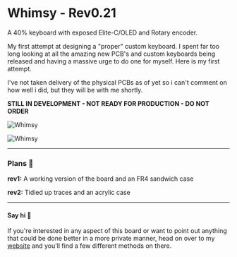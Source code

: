# Whimsy - Rev0.21

A 40% keyboard with exposed Elite-C/OLED and Rotary encoder.

My first attempt at designing a "proper" custom keyboard. I spent far too long looking at all the amazing new PCB's and custom keyboards being released and having a massive urge to do one for myself. Here is my first attempt.

I've not taken delivery of the physical PCBs as of yet so i can't comment on how well i did, but they will be with me shortly.

**STILL IN DEVELOPMENT - NOT READY FOR PRODUCTION - DO NOT ORDER**

![Whimsy](https://raw.githubusercontent.com/Prkns/Whimsy/master/Images/Whimsy-128x32.png)

![Whimsy](https://raw.githubusercontent.com/Prkns/Whimsy/master/Images/Whimsy-128x64.png)

---

### Plans 🤔

**rev1:** A working version of the board and an FR4 sandwich case

**rev2:** Tidied up traces and an acrylic case

---

#### Say hi 👋

If you're interested in any aspect of this board or want to point out anything that could be done better in a more private manner, head on over to my [website](https://prkns.me/) and you'll find a few different methods on there.
